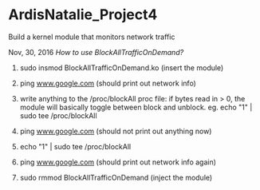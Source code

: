 # ArdisNatalie_Project4
Build a kernel module that monitors network traffic

Nov, 30, 2016
*How to use BlockAllTrafficOnDemand?*

1) sudo insmod BlockAllTrafficOnDemand.ko (insert the module)

2) ping www.google.com (should print out network info) 

3) write anything to the /proc/blockAll proc file: if bytes read in > 0, the module will basically toggle between block and unblock. 
    eg. echo "1" | sudo tee /proc/blockAll 
    
4) ping www.google.com (should not print out anything now) 

5) echo "1" | sudo tee /proc/blockAll

6) ping www.google.com (should print out network info again) 

7) sudo rmmod BlockAllTrafficOnDemand (inject the module) 
   
